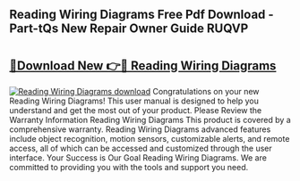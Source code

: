 ## Reading Wiring Diagrams Free Pdf Download - Part-tQs New Repair Owner Guide RUQVP

# <h2><a href="http://dfo2mpm.blite.top/?on=Reading+Wiring+Diagrams">🔗Download New 👉🔴 Reading Wiring Diagrams</a></h2>

[![Reading Wiring Diagrams download](https://i.imgur.com/lujVjoI.png)](http://dfo2mpm.blite.top/?on=Reading+Wiring+Diagrams)
Congratulations on your new Reading Wiring Diagrams! This user manual is designed to help you understand and get the most out of your product. Please Review the Warranty Information Reading Wiring Diagrams This product is covered by a comprehensive warranty. Reading Wiring Diagrams advanced features include object recognition, motion sensors, customizable alerts, and remote access, all of which can be accessed and customized through the user interface. Your Success is Our Goal Reading Wiring Diagrams. We are committed to providing you with the tools and support you need.
